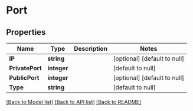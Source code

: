 # Port

## Properties
Name | Type | Description | Notes
------------ | ------------- | ------------- | -------------
**IP** | **string** |  | [optional] [default to null]
**PrivatePort** | **integer** |  | [default to null]
**PublicPort** | **integer** |  | [optional] [default to null]
**Type** | **string** |  | [default to null]

[[Back to Model list]](../README.md#documentation-for-models) [[Back to API list]](../README.md#documentation-for-api-endpoints) [[Back to README]](../README.md)


